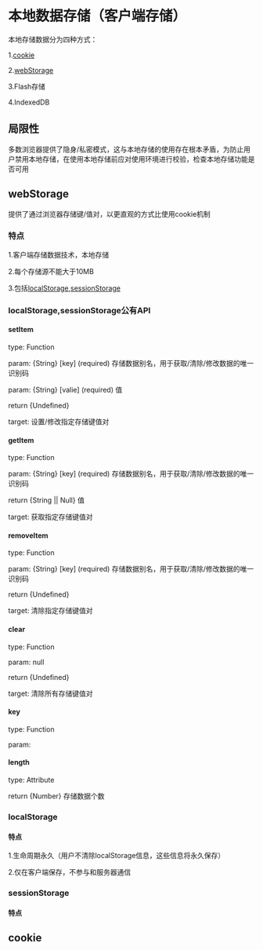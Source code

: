 # 本地数据存储（客户端存储）

本地存储数据分为四种方式：

  1.[cookie](#cookie)

  2.[webStorage](#webStorage)

  3.Flash存储

  4.IndexedDB

## 局限性

多数浏览器提供了隐身/私密模式，这与本地存储的使用存在根本矛盾，为防止用户禁用本地存储，在使用本地存储前应对使用环境进行校验，检查本地存储功能是否可用

## webStorage

提供了通过浏览器存储键/值对，以更直观的方式比使用cookie机制

### 特点

1.客户端存储数据技术，本地存储

2.每个存储源不能大于10MB

3.包括[localStorage](#localStorage),[sessionStorage](#sessionStorage)

### localStorage,sessionStorage公有API

#### setItem

type: Function

param: {String} [key] (required) 存储数据别名，用于获取/清除/修改数据的唯一识别码

param: {String} [valie] (required) 值

return {Undefined}

target: 设置/修改指定存储键值对

#### getItem

type: Function

param: {String} [key] (required) 存储数据别名，用于获取/清除/修改数据的唯一识别码

return {String || Null} 值

target: 获取指定存储键值对

#### removeItem

type: Function

param: {String} [key] (required) 存储数据别名，用于获取/清除/修改数据的唯一识别码

return {Undefined}

target: 清除指定存储键值对

#### clear

type: Function

param: null

return {Undefined}

target: 清除所有存储键值对

#### key

type: Function

param:

#### length

type: Attribute

return {Number}  存储数据个数

### localStorage

#### 特点

1.生命周期永久（用户不清除localStorage信息，这些信息将永久保存）

2.仅在客户端保存，不参与和服务器通信

### sessionStorage

#### 特点

## cookie